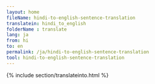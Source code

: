 ```yaml
---
layout: home
fileName: hindi-to-english-sentence-translation
translatein: hindi_to_english
folderName : translate
lang: ja
from: hi
to: en
permalink: /ja/hindi-to-english-sentence-translation
tool: hindi-to-english-sentence-translation
---
```

{% include section/translateinto.html %}
